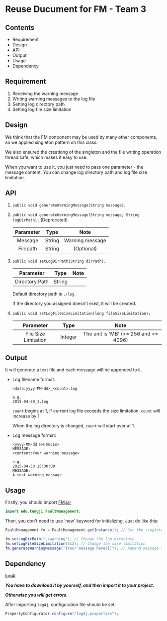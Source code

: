 Reuse Ducument for FM - Team 3
==============================

## Contents

- Requirement
- Design
- API
- Output
- Usage
- Dependency

## Requirement

1. Receiving the warning message
2. Writing warning messages to the log file
3. Setting log directory path
4. Setting log file size limitation

## Design

We think that the FM conponent may be used by many other components, so we applied singleton pattern on this class.

We also ensured the creationg of the singleton and the file writing operation thread safe, which makes it easy to use.

When you want to use it, you just need to pass one parameter - the message content. You can change log directory path and log file size limitation.

## API

1. `public void generateWarningMessage(String message);`
2. `public void generateWarningMessage(String message, String logDirPath);` (Deprecated)

    | Parameter | Type | Note |
    | :------:| :------: | :------: |
    | Message | String | Warning message |
    | Filepath | String | (Optional) |

3. `public void setLogDirPath(String dirPath);`

    | Parameter | Type | Note |
    | :------:| :------: | :------: |
    | Directory Path | String |  |

    Default directory path is `./log`.

    If the directory you assigned doesn't exist, it will be created.

4. `public void setLogFileSizeLimitation(long fileSizeLimitation);`

    | Parameter | Type | Note |
    | :------:| :------: | :------: |
    | File Size Limitation | Integer | The unit is 'MB' (>= 256 and <= 4096) |

## Output

It will generate a text file and each message will be appended to it.

- Log filename format:

    ```
    <data:yyyy-MM-dd>_<count>.log

    e.g.
    2015-04-30_1.log
    ```

    `count` begins at 1, if current log file exceeds the size limitation, `count` will increase by 1.

    When the log directory is changed, `count` will start over at 1.

- Log message format:

    ```
    <yyyy-MM-dd HH:mm:ss>
    MESSAGE:
    <content:Your warning message>

    e.g.
    2015-04-30 15:30:00
    MESSAGE:
    A test warning message

    ```

## Usage

Firstly, you should import [FM.jar](https://github.com/TJSoftwareReuse/2012T03/releases/download/v1.2/FM.jar)

```java
import edu.tongji.FaultManagement;
```

Then, you don't need to use 'new' keyword for initializing. Just do like this:

```java
FaultManagement fm = FaultManagement.getInstance(); // Get the singleton instance

fm.setLogDirPath("./warning"); // Change the log directory
fm.setLogFileSizeLimitation(512); // Change the size limitation
fm.generateWarningMessage("[Your message here!]]"); // Append message to the log file
```

## Dependency

[log4j](https://github.com/apache/log4j)

___You have to download it by yourself, and then import it to your project.___

___Otherwise you will get errors.___

After importing `log4j`, configuration file should be set.

```java
PropertyConfigurator.configure("log4j.properties");
```
